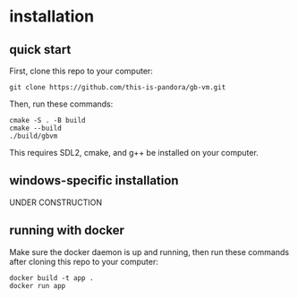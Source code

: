 # installation

## quick start
First, clone this repo to your computer:
```
git clone https://github.com/this-is-pandora/gb-vm.git
```
Then, run these commands:
```
cmake -S . -B build
cmake --build
./build/gbvm
```
This requires SDL2, cmake, and g++ be installed on your computer.

## windows-specific installation
UNDER CONSTRUCTION

## running with docker
Make sure the docker daemon is up and running, then run these commands after cloning this repo to your computer:
```
docker build -t app .
docker run app
```